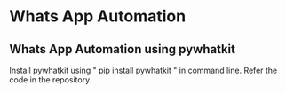 # Whats App Automation
## Whats App Automation using pywhatkit
Install pywhatkit using " pip install pywhatkit " in command line.
Refer the code in the repository.
